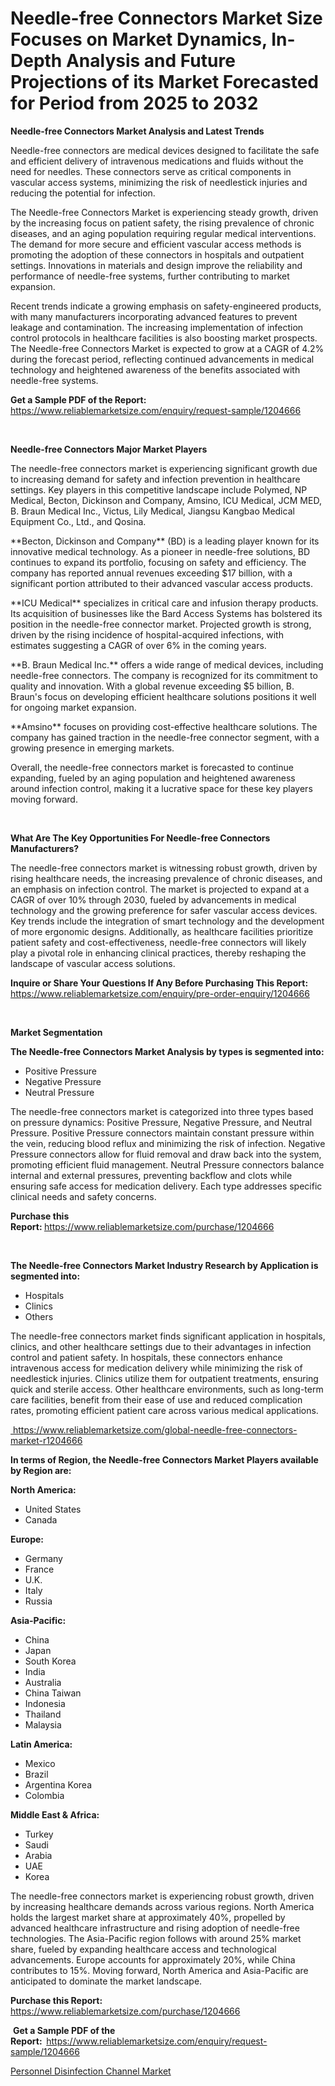 <p><h1>Needle-free Connectors Market Size Focuses on Market Dynamics, In-Depth Analysis and Future Projections of its Market Forecasted for Period from 2025 to 2032</h1></p><p><strong>Needle-free Connectors Market Analysis and Latest Trends</strong></p>
<p><p>Needle-free connectors are medical devices designed to facilitate the safe and efficient delivery of intravenous medications and fluids without the need for needles. These connectors serve as critical components in vascular access systems, minimizing the risk of needlestick injuries and reducing the potential for infection. </p><p>The Needle-free Connectors Market is experiencing steady growth, driven by the increasing focus on patient safety, the rising prevalence of chronic diseases, and an aging population requiring regular medical interventions. The demand for more secure and efficient vascular access methods is promoting the adoption of these connectors in hospitals and outpatient settings. Innovations in materials and design improve the reliability and performance of needle-free systems, further contributing to market expansion.</p><p>Recent trends indicate a growing emphasis on safety-engineered products, with many manufacturers incorporating advanced features to prevent leakage and contamination. The increasing implementation of infection control protocols in healthcare facilities is also boosting market prospects. The Needle-free Connectors Market is expected to grow at a CAGR of 4.2% during the forecast period, reflecting continued advancements in medical technology and heightened awareness of the benefits associated with needle-free systems.</p></p>
<p><strong>Get a Sample PDF of the Report:&nbsp;</strong> <a href="https://www.reliablemarketsize.com/enquiry/request-sample/1204666?utm_campaign=3345&utm_medium=2&utm_source=Github&utm_content=ia&utm_term=26032025&utm_id=needle-free-connectors">https://www.reliablemarketsize.com/enquiry/request-sample/1204666</a></p>
<p>&nbsp;</p>
<p><strong>Needle-free Connectors Major Market Players</strong></p>
<p><p>The needle-free connectors market is experiencing significant growth due to increasing demand for safety and infection prevention in healthcare settings. Key players in this competitive landscape include Polymed, NP Medical, Becton, Dickinson and Company, Amsino, ICU Medical, JCM MED, B. Braun Medical Inc., Victus, Lily Medical, Jiangsu Kangbao Medical Equipment Co., Ltd., and Qosina.</p><p>**Becton, Dickinson and Company** (BD) is a leading player known for its innovative medical technology. As a pioneer in needle-free solutions, BD continues to expand its portfolio, focusing on safety and efficiency. The company has reported annual revenues exceeding $17 billion, with a significant portion attributed to their advanced vascular access products.</p><p>**ICU Medical** specializes in critical care and infusion therapy products. Its acquisition of businesses like the Bard Access Systems has bolstered its position in the needle-free connector market. Projected growth is strong, driven by the rising incidence of hospital-acquired infections, with estimates suggesting a CAGR of over 6% in the coming years.</p><p>**B. Braun Medical Inc.** offers a wide range of medical devices, including needle-free connectors. The company is recognized for its commitment to quality and innovation. With a global revenue exceeding $5 billion, B. Braun's focus on developing efficient healthcare solutions positions it well for ongoing market expansion.</p><p>**Amsino** focuses on providing cost-effective healthcare solutions. The company has gained traction in the needle-free connector segment, with a growing presence in emerging markets. </p><p>Overall, the needle-free connectors market is forecasted to continue expanding, fueled by an aging population and heightened awareness around infection control, making it a lucrative space for these key players moving forward.</p></p>
<p>&nbsp;</p>
<p><strong>What Are The Key Opportunities For Needle-free Connectors Manufacturers?</strong></p>
<p><p>The needle-free connectors market is witnessing robust growth, driven by rising healthcare needs, the increasing prevalence of chronic diseases, and an emphasis on infection control. The market is projected to expand at a CAGR of over 10% through 2030, fueled by advancements in medical technology and the growing preference for safer vascular access devices. Key trends include the integration of smart technology and the development of more ergonomic designs. Additionally, as healthcare facilities prioritize patient safety and cost-effectiveness, needle-free connectors will likely play a pivotal role in enhancing clinical practices, thereby reshaping the landscape of vascular access solutions.</p></p>
<p><strong>Inquire or Share Your Questions If Any Before Purchasing This Report:</strong> <a href="https://www.reliablemarketsize.com/enquiry/pre-order-enquiry/1204666?utm_campaign=3345&utm_medium=2&utm_source=Github&utm_content=ia&utm_term=26032025&utm_id=needle-free-connectors">https://www.reliablemarketsize.com/enquiry/pre-order-enquiry/1204666</a></p>
<p>&nbsp;</p>
<p><strong>Market Segmentation</strong></p>
<p><strong>The Needle-free Connectors Market Analysis by types is segmented into:</strong></p>
<p><ul><li>Positive Pressure</li><li>Negative Pressure</li><li>Neutral Pressure</li></ul></p>
<p><p>The needle-free connectors market is categorized into three types based on pressure dynamics: Positive Pressure, Negative Pressure, and Neutral Pressure. Positive Pressure connectors maintain constant pressure within the vein, reducing blood reflux and minimizing the risk of infection. Negative Pressure connectors allow for fluid removal and draw back into the system, promoting efficient fluid management. Neutral Pressure connectors balance internal and external pressures, preventing backflow and clots while ensuring safe access for medication delivery. Each type addresses specific clinical needs and safety concerns.</p></p>
<p><strong>Purchase this Report:&nbsp;</strong><a href="https://www.reliablemarketsize.com/purchase/1204666?utm_campaign=3345&utm_medium=2&utm_source=Github&utm_content=ia&utm_term=26032025&utm_id=needle-free-connectors">https://www.reliablemarketsize.com/purchase/1204666</a></p>
<p>&nbsp;</p>
<p><strong>The Needle-free Connectors Market Industry Research by Application is segmented into:</strong></p>
<p><ul><li>Hospitals</li><li>Clinics</li><li>Others</li></ul></p>
<p><p>The needle-free connectors market finds significant application in hospitals, clinics, and other healthcare settings due to their advantages in infection control and patient safety. In hospitals, these connectors enhance intravenous access for medication delivery while minimizing the risk of needlestick injuries. Clinics utilize them for outpatient treatments, ensuring quick and sterile access. Other healthcare environments, such as long-term care facilities, benefit from their ease of use and reduced complication rates, promoting efficient patient care across various medical applications.</p></p>
<p><a href="https://www.reliablemarketsize.com/global-needle-free-connectors-market-r1204666?utm_campaign=3345&utm_medium=2&utm_source=Github&utm_content=ia&utm_term=26032025&utm_id=needle-free-connectors">&nbsp;https://www.reliablemarketsize.com/global-needle-free-connectors-market-r1204666</a></p>
<p><strong>In terms of Region, the Needle-free Connectors Market Players available by Region are:</strong></p>
<p>
    <p> <strong> North America: </strong>
        <ul>
            <li>United States</li>
            <li>Canada</li>
        </ul>
        </p> 
    <p> <strong> Europe: </strong>
        <ul>
            <li>Germany</li>
            <li>France</li>
            <li>U.K.</li>
            <li>Italy</li>
            <li>Russia</li>
        </ul>
        </p> 
    <p> <strong> Asia-Pacific: </strong>
        <ul>
            <li>China</li>
            <li>Japan</li>
            <li>South Korea</li>
            <li>India</li>
            <li>Australia</li>
            <li>China Taiwan</li>
            <li>Indonesia</li>
            <li>Thailand</li>
            <li>Malaysia</li>
        </ul>
        </p> 
    <p> <strong> Latin America: </strong>
        <ul>
            <li>Mexico</li>
            <li>Brazil</li>
            <li>Argentina Korea</li>
            <li>Colombia</li>
        </ul>
        </p> 
    <p> <strong> Middle East & Africa: </strong>
        <ul>
            <li>Turkey</li>
            <li>Saudi</li>
            <li>Arabia</li>
            <li>UAE</li>
            <li>Korea</li>
        </ul>
    </p>
    </p>
<p><p>The needle-free connectors market is experiencing robust growth, driven by increasing healthcare demands across various regions. North America holds the largest market share at approximately 40%, propelled by advanced healthcare infrastructure and rising adoption of needle-free technologies. The Asia-Pacific region follows with around 25% market share, fueled by expanding healthcare access and technological advancements. Europe accounts for approximately 20%, while China contributes to 15%. Moving forward, North America and Asia-Pacific are anticipated to dominate the market landscape.</p></p>
<p><strong>Purchase this Report: </strong><a href="https://www.reliablemarketsize.com/purchase/1204666?utm_campaign=3345&utm_medium=2&utm_source=Github&utm_content=ia&utm_term=26032025&utm_id=needle-free-connectors">https://www.reliablemarketsize.com/purchase/1204666</a></p>
<p>&nbsp;<strong>Get a Sample PDF of the Report:&nbsp;&nbsp;</strong><a href="https://www.reliablemarketsize.com/enquiry/request-sample/1204666?utm_campaign=3345&utm_medium=2&utm_source=Github&utm_content=ia&utm_term=26032025&utm_id=needle-free-connectors">https://www.reliablemarketsize.com/enquiry/request-sample/1204666</a></p>
<p><strong></strong></p>
<p><p><a href="https://github.com/herakterroem/Market-Research-Report-List-1/blob/main/personnel-disinfection-channel-market.md?utm_campaign=3345&utm_medium=2&utm_source=Github&utm_content=ia&utm_term=26032025&utm_id=needle-free-connectors">Personnel Disinfection Channel Market</a></p></p>